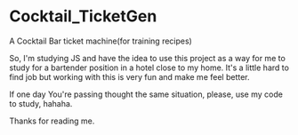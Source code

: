 # Cocktail_TicketGen
A Cocktail Bar ticket machine(for training recipes)


So, I'm studying JS and have the idea to use this project as a way for me to study for a bartender 
position in a hotel close to my home. It's a little hard to find job but working with this is very 
fun and make me feel better.

If one day You're passing thought the same situation, please, use my code to study, hahaha.


Thanks for reading me.
